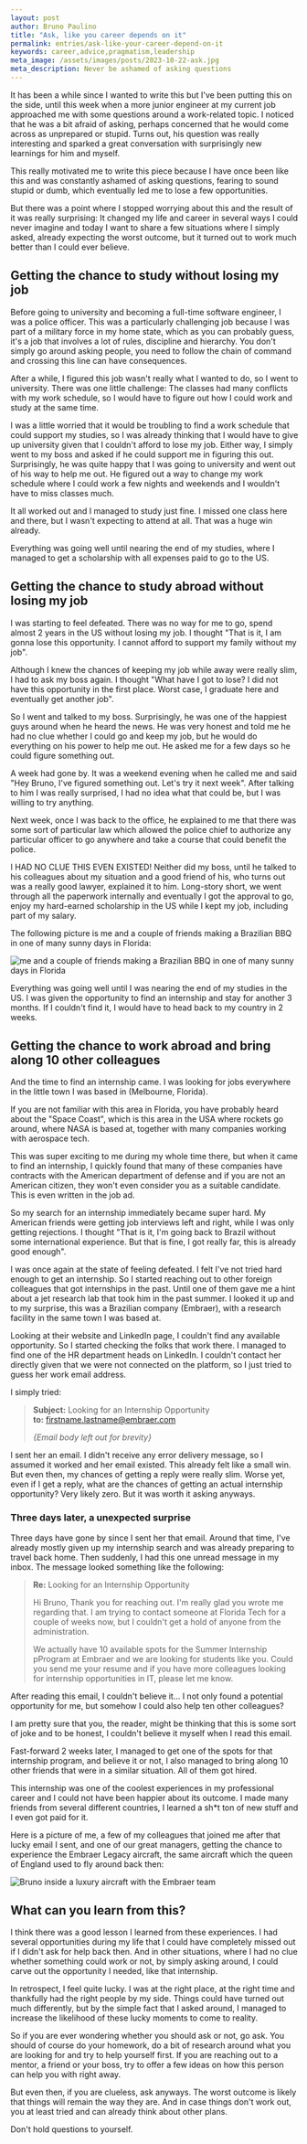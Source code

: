 ```yaml
---
layout: post
author: Bruno Paulino
title: "Ask, like you career depends on it"
permalink: entries/ask-like-your-career-depend-on-it
keywords: career,advice,pragmatism,leadership
meta_image: /assets/images/posts/2023-10-22-ask.jpg
meta_description: Never be ashamed of asking questions
---
```


It has been a while since I wanted to write this but I've been putting this on
the side, until this week when a more junior engineer at my current job
approached me with some questions around a work-related topic. I noticed that he
was a bit afraid of asking, perhaps concerned that he would come across as
unprepared or stupid. Turns out, his question was really interesting and sparked
a great conversation with surprisingly new learnings for him and myself.

This really motivated me to write this piece because I have once been like this
and was constantly ashamed of asking questions, fearing to sound stupid or dumb,
which eventually led me to lose a few opportunities.

But there was a point where I stopped worrying about this and the result of it
was really surprising: It changed my life and career in several ways I could
never imagine and today I want to share a few situations where I simply asked,
already expecting the worst outcome, but it turned out to work much better than
I could ever believe.

## Getting the chance to study without losing my job

Before going to university and becoming a full-time software engineer, I was a
police officer. This was a particularly challenging job because I was part of a
military force in my home state, which as you can probably guess, it's a job
that involves a lot of rules, discipline and hierarchy. You don't simply go
around asking people, you need to follow the chain of command and crossing this
line can have consequences.

After a while, I figured this job wasn't really what I wanted to do, so I went
to university. There was one little challenge: The classes had many conflicts
with my work schedule, so I would have to figure out how I could work and study
at the same time.

I was a little worried that it would be troubling to find a work schedule that
could support my studies, so I was already thinking that I would have to give up
university given that I couldn't afford to lose my job. Either way, I simply
went to my boss and asked if he could support me in figuring this out.
Surprisingly, he was quite happy that I was going to university and went out of
his way to help me out. He figured out a way to change my work schedule where I
could work a few nights and weekends and I wouldn't have to miss classes much.

It all worked out and I managed to study just fine. I missed one class here and
there, but I wasn't expecting to attend at all. That was a huge win already.

Everything was going well until nearing the end of my studies, where I managed
to get a scholarship with all expenses paid to go to the US.

## Getting the chance to study abroad without losing my job

I was starting to feel defeated. There was no way for me to go, spend almost 2
years in the US without losing my job. I thought "That is it, I am gonna lose
this opportunity. I cannot afford to support my family without my job".

Although I knew the chances of keeping my job while away were really slim, I had
to ask my boss again. I thought "What have I got to lose? I did not have this
opportunity in the first place. Worst case, I graduate here and eventually get
another job".

So I went and talked to my boss. Surprisingly, he was one of the happiest guys
around when he heard the news. He was very honest and told me he had no clue
whether I could go and keep my job, but he would do everything on his power to
help me out. He asked me for a few days so he could figure something out.

A week had gone by. It was a weekend evening when he called me and said "Hey
Bruno, I've figured something out. Let's try it next week". After talking to him
I was really surprised, I had no idea what that could be, but I was willing to
try anything.

Next week, once I was back to the office, he explained to me that there was some
sort of particular law which allowed the police chief to authorize any
particular officer to go anywhere and take a course that could benefit the
police.

I HAD NO CLUE THIS EVEN EXISTED! Neither did my boss, until he talked to his
colleagues about my situation and a good friend of his, who turns out was a
really good lawyer, explained it to him. Long-story short, we went through all
the paperwork internally and eventually I got the approval to go, enjoy my
hard-earned scholarship in the US while I kept my job, including part of my
salary.

The following picture is me and a couple of friends making a Brazilian BBQ in
one of many sunny days in Florida:

<img src="/assets/images/bbq.jpg" 
        loading="lazy"
        alt="me and a couple of friends making a Brazilian BBQ in one of many sunny
days in Florida"/>

Everything was going well until I was nearing the end of my studies in the US. I
was given the opportunity to find an internship and stay for another 3 months.
If I couldn't find it, I would have to head back to my country in 2 weeks.

## Getting the chance to work abroad and bring along 10 other colleagues

And the time to find an internship came. I was looking for jobs everywhere in
the little town I was based in (Melbourne, Florida).

If you are not familiar with this area in Florida, you have probably heard about
the "Space Coast", which is this area in the USA where rockets go around, where
NASA is based at, together with many companies working with aerospace tech.

This was super exciting to me during my whole time there, but when it came to
find an internship, I quickly found that many of these companies have contracts
with the American department of defense and if you are not an American citizen,
they won't even consider you as a suitable candidate. This is even written in
the job ad.

So my search for an internship immediately became super hard. My American
friends were getting job interviews left and right, while I was only getting
rejections. I thought "That is it, I'm going back to Brazil without some
international experience. But that is fine, I got really far, this is already
good enough".

I was once again at the state of feeling defeated. I felt I've not tried hard
enough to get an internship. So I started reaching out to other foreign
colleagues that got internships in the past. Until one of them gave me a hint
about a jet research lab that took him in the past summer. I looked it up and to
my surprise, this was a Brazilian company (Embraer), with a research facility in
the same town I was based at.

Looking at their website and LinkedIn page, I couldn't find any available
opportunity. So I started checking the folks that work there. I managed to find
one of the HR department heads on LinkedIn. I couldn't contact her directly
given that we were not connected on the platform, so I just tried to guess her
work email address.

I simply tried:

> **Subject:** Looking for an Internship Opportunity  
> **to:** firstname.lastname@embraer.com
>
> _{Email body left out for brevity}_

I sent her an email. I didn't receive any error delivery message, so I assumed
it worked and her email existed. This already felt like a small win. But even
then, my chances of getting a reply were really slim. Worse yet, even if I get a
reply, what are the chances of getting an actual internship opportunity? Very
likely zero. But it was worth it asking anyways.

### Three days later, a unexpected surprise

Three days have gone by since I sent her that email. Around that time, I've
already mostly given up my internship search and was already preparing to travel
back home. Then suddenly, I had this one unread message in my inbox. The message
looked something like the following:

> **Re:** Looking for an Internship Opportunity
>
> Hi Bruno, Thank you for reaching out. I'm really glad you wrote me regarding
> that. I am trying to contact someone at Florida Tech for a couple of weeks
> now, but I couldn't get a hold of anyone from the administration.
>
> We actually have 10 available spots for the Summer Internship pProgram at
> Embraer and we are looking for students like you. Could you send me your
> resume and if you have more colleagues looking for internship opportunities in
> IT, please let me know.

After reading this email, I couldn't believe it... I not only found a potential
opportunity for me, but somehow I could also help ten other colleagues?

I am pretty sure that you, the reader, might be thinking that this is some sort
of joke and to be honest, I couldn't believe it myself when I read this email.

Fast-forward 2 weeks later, I managed to get one of the spots for that
internship program, and believe it or not, I also managed to bring along 10
other friends that were in a similar situation. All of them got hired.

This internship was one of the coolest experiences in my professional career and
I could not have been happier about its outcome. I made many friends from
several different countries, I learned a sh\*t ton of new stuff and I even got
paid for it.

Here is a picture of me, a few of my colleagues that joined me after that lucky
email I sent, and one of our great managers, getting the chance to experience
the Embraer Legacy aircraft, the same aircraft which the queen of England used
to fly around back then:

<img src="/assets/images/embraer.jpg" 
        loading="lazy"
        alt="Bruno inside a luxury aircraft with the Embraer team"/>

## What can you learn from this?

I think there was a good lesson I learned from these experiences. I had several
opportunities during my life that I could have completely missed out if I didn't
ask for help back then. And in other situations, where I had no clue whether
something could work or not, by simply asking around, I could carve out the
opportunity I needed, like that internship.

In retrospect, I feel quite lucky. I was at the right place, at the right time
and thankfully had the right people by my side. Things could have turned out
much differently, but by the simple fact that I asked around, I managed to
increase the likelihood of these lucky moments to come to reality.

So if you are ever wondering whether you should ask or not, go ask. You should
of course do your homework, do a bit of research around what you are looking for
and try to help yourself first. If you are reaching out to a mentor, a friend or
your boss, try to offer a few ideas on how this person can help you with right
away.

But even then, if you are clueless, ask anyways. The worst outcome is likely
that things will remain the way they are. And in case things don't work out, you
at least tried and can already think about other plans.

Don't hold questions to yourself.
